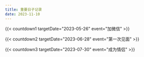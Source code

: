 ```yaml
---
title: 重要日子记录
date: 2023-11-10
---
```



{{< countdown1 targetDate="2023-05-26" event="加微信" >}} 

{{< countdown2 targetDate="2023-06-28" event="第一次见面" >}} 

{{< countdown3 targetDate="2023-07-30" event="成为情侣" >}} 







